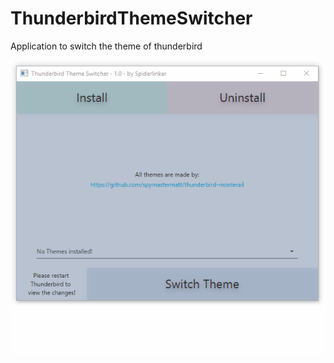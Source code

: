 # ThunderbirdThemeSwitcher
Application to switch the theme of thunderbird

![Alt Text](/src/main/resources/images/Usage.gif?raw=true "TTS Usage")
